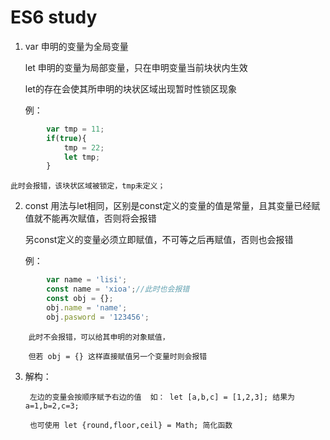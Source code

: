 ES6 study
=========

1.
	var 申明的变量为全局变量

	let 申明的变量为局部变量，只在申明变量当前块状内生效

	let的存在会使其所申明的块状区域出现暂时性锁区现象

	例： 
```javascript
		var tmp = 11;
		if(true){
			tmp = 22;
			let tmp;
		}
```

	此时会报错，该块状区域被锁定，tmp未定义；

2.
	const 用法与let相同，区别是const定义的变量的值是常量，且其变量已经赋值就不能再次赋值，否则将会报错
	
	另const定义的变量必须立即赋值，不可等之后再赋值，否则也会报错

	例：
```javascript
		var name = 'lisi';
		const name = 'xioa';//此时也会报错
		const obj = {};
		obj.name = 'name';
		obj.pasword = '123456';
````
		此时不会报错，可以给其申明的对象赋值，

		但若 obj = {} 这样直接赋值另一个变量时则会报错 

3.
	解构：

		左边的变量会按顺序赋予右边的值  如： let [a,b,c] = [1,2,3]; 结果为 a=1,b=2,c=3;

		也可使用 let {round,floor,ceil} = Math; 简化函数